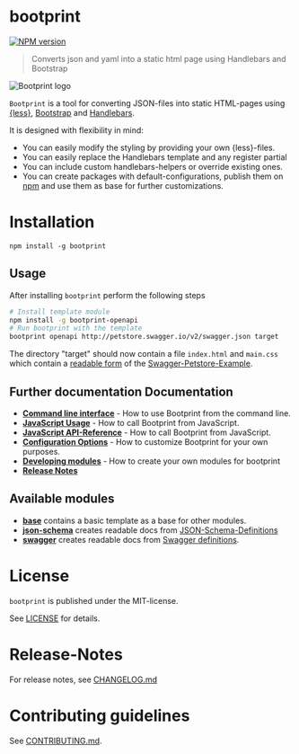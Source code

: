 # bootprint 

[![NPM version](https://img.shields.io/npm/v/bootprint.svg)](https://npmjs.com/package/bootprint)

> Converts json and yaml into a static html page using Handlebars and Bootstrap

![Bootprint logo](artwork/bootprint-logo.svg)

`Bootprint` is a tool for converting JSON-files into static HTML-pages using [{less}](http://lesscss.org),
[Bootstrap](http://getbootstrap.com) and [Handlebars](http://handlebarsjs.com).

It is designed with flexibility in mind:

* You can easily modify the styling by providing your own {less}-files.
* You can easily replace the Handlebars template and any register partial
* You can include custom handlebars-helpers or override existing ones.
* You can create packages with default-configurations, publish them on [npm](http://npmjs.org)
and use them as base for further customizations.

# Installation

```
npm install -g bootprint
```

## Usage

After installing `bootprint` perform the following steps

```bash
# Install template module
npm install -g bootprint-openapi
# Run bootprint with the template
bootprint openapi http://petstore.swagger.io/v2/swagger.json target
```

The directory "target" should now contain a file `index.html` and `main.css` which contain a [readable
form](https://bootprint.knappi.org/public-apis/petstore.swagger.io/v2/swagger.json.html) of the [Swagger-Petstore-Example](http://petstore.swagger.io/).

## Further documentation Documentation

* **[Command line interface](doc/cli.md)** - How to use Bootprint from the command line.
* **[JavaScript Usage](doc/js.md)** - How to call Bootprint from JavaScript.
* **[JavaScript API-Reference](doc/api.md)** - How to call Bootprint from JavaScript.
* **[Configuration Options](doc/config.md)** - How to customize Bootprint for your own purposes.
* **[Developing modules](doc/modules.md)** - How to create your own modules for bootprint
* **[Release Notes](CHANGELOG.md)**

## Available modules

* **[base](https://npmjs.org/package/bootprint-base)** contains a basic template
as a base for other modules.
* **[json-schema](https://npmjs.org/package/bootprint-json-schema)** creates readable docs from
[JSON-Schema-Definitions](http://www.json-schema.org)
* **[swagger](https://npmjs.org/package/bootprint-swagger)** creates readable docs from
[Swagger definitions](http://swagger.io).



# License

`bootprint` is published under the MIT-license.

See [LICENSE](LICENSE) for details.


# Release-Notes
 
For release notes, see [CHANGELOG.md](CHANGELOG.md)
 
# Contributing guidelines

See [CONTRIBUTING.md](CONTRIBUTING.md).